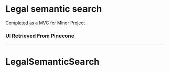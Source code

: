 # Legal semantic search 
Completed as a MVC for Minor Project
### UI Retrieved From Pinecone
---
 
# LegalSemanticSearch
